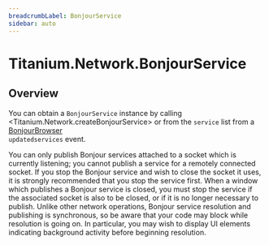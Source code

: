 ```yaml
---
breadcrumbLabel: BonjourService
sidebar: auto
---
```


# Titanium.Network.BonjourService

<ProxySummary/>

## Overview

You can obtain a `BonjourService` instance by calling <Titanium.Network.createBonjourService> 
or from the `service` list from a [BonjourBrowser](Titanium.Network.BonjourBrowser)  
`updatedservices` event.   

You can only publish Bonjour services attached to a socket which is currently listening; 
you cannot publish a service for a remotely connected socket.  If you stop the Bonjour 
service and wish to close the socket it uses, it is strongly recommended that you stop 
the service first.  When a window which publishes a Bonjour service is closed, you must 
stop the service if the associated socket is also to be closed, or if it is no longer 
necessary to publish.  Unlike other network operations, Bonjour service resolution and 
publishing is synchronous, so be aware that your code may block while resolution is going 
on.  In particular, you may wish to display UI elements indicating background activity 
before beginning resolution.

<ApiDocs/>
